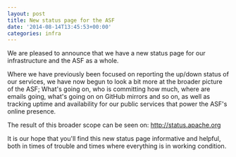 ```yaml
---
layout: post
title: New status page for the ASF
date: '2014-08-14T13:45:53+00:00'
categories: infra
---
```

<p>We are pleased to announce that we have a new status page for our infrastructure and the ASF as a whole.</p> 
  <p>Where we have previously been focused on reporting the up/down status of our services, we have now begun to look a bit more at the broader picture of the ASF; What's going on, who is committing how much, where are emails going, what's going on on GitHub mirrors and so on, as well as tracking uptime and availability for our public services that power the ASF's online presence. </p> 
  <p>The result of this broader scope can be seen on: <a href="http://status.apache.org" target="_blank" title="http://status.apache.org">http://status.apache.org</a> </p> 
  <p>It is our hope that you'll find this new status page informative and helpful, both in times of trouble and times where everything is in working condition. <br /></p>

